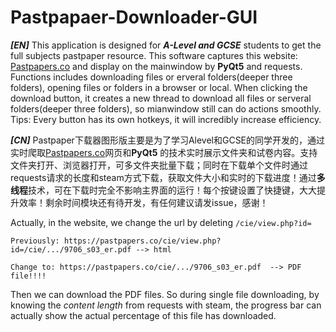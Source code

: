 # Pastpapaer-Downloader-GUI

***[EN]***
This application is designed for ***A-Level and GCSE*** students to get the full subjects pastpaper resource. This software captures this website: [Pastpapers.co](https://pastpapers.co) and display on the mainwindow by **PyQt5** and requests. Functions includes downloading files or erveral folders(deeper three folders), opening files or folders in a browser or local. When clicking the download button, it creates a new thread to download all files or serveral folders(deeper three folders), so mianwindow still can do actions smoothly. Tips: Every button has its own hotkeys, it will incredibly increase efficiency.


***[CN]***
Pastpaper下载器图形版主要是为了学习Alevel和GCSE的同学开发的，通过实时爬取[Pastpapers.co](https://pastpapers.co)网页和**PyQt5** 的技术实时展示文件夹和试卷内容。支持文件夹打开、浏览器打开，可多文件夹批量下载；同时在下载单个文件时通过requests请求的长度和steam方式下载，获取文件大小和实时的下载进度！通过**多线程**技术，可在下载时完全不影响主界面的运行！每个按键设置了快捷键，大大提升效率！剩余时间模块还有待开发，有任何建议请发issue，感谢！

Actually, in the website, we change the url by deleting ```/cie/view.php?id= ```
```
Previously: https://pastpapers.co/cie/view.php?id=/cie/.../9706_s03_er.pdf --> html

Change to: https://pastpapers.co/cie/.../9706_s03_er.pdf  --> PDF file!!!!
```

Then we can download the PDF files. So during single file downloading,  by knowing the *content length* from requests with steam, the progress bar can actually show the actual percentage of this file has downloaded.